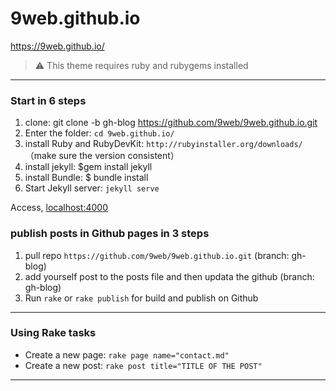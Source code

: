 # 9web.github.io
https://9web.github.io/
> :warning:
  This theme requires ruby and rubygems installed

---

### Start in 6 steps

1. clone: git clone -b gh-blog https://github.com/9web/9web.github.io.git
2. Enter the folder: `cd 9web.github.io/`
3. install Ruby and RubyDevKit: `http://rubyinstaller.org/downloads/`
   （make sure the version consistent）
4. install jekyll: $gem install jekyll
5. install Bundle: $ bundle install
6. Start Jekyll server: `jekyll serve`

Access, [localhost:4000](http://localhost:4000/)

### publish posts in Github pages in 3 steps

1. pull repo `https://github.com/9web/9web.github.io.git`            (branch: gh-blog)
2. add yourself post to the posts file and then updata the github    (branch: gh-blog)
3. Run `rake` or `rake publish` for build and publish on Github

---

### Using Rake tasks

* Create a new page: `rake page name="contact.md"`
* Create a new post: `rake post title="TITLE OF THE POST"`

---

